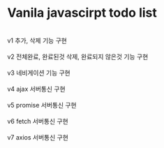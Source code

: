 # Vanila javascirpt todo list

<br>
v1 추가, 삭제 기능 구현
<br>
<br>
v2 전체완료, 완료된것 삭제, 완료되지 않은것 기능 구현
<br>
<br>
v3 네비게이션 기능 구현
<br>
<br>
v4 ajax 서버통신 구현
<br>
<br>
v5 promise 서버통신 구현
<br>
<br>
v6 fetch 서버통신 구현
<br>
<br>
v7 axios 서버통신 구현
<br>
<br>
